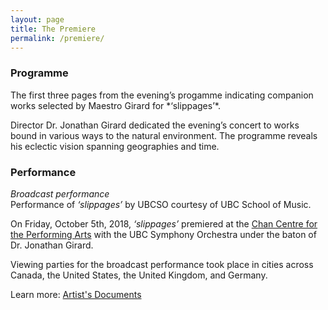 ```yaml
---
layout: page
title: The Premiere
permalink: /premiere/
---
```



### Programme

<div id="ubcOpenCollectionsWidgetDisplay">
<script id="ubcOpenCollectionsWidget"
src="https://open.library.ubc.ca/staticfile/build/embed/item.js"
data-item="1.0389943"
data-collection="specialp"
data-metadata="false"
data-width="800"
async >
</script>
</div>
The first three pages from the evening’s progamme indicating companion works selected by Maestro Girard for *‘slippages’*.

Director Dr. Jonathan Girard dedicated the evening’s concert to works bound in various ways to the natural environment. The programme reveals his eclectic vision spanning geographies and time.

### Performance

*Broadcast performance*  
Performance of *‘slippages’* by UBCSO courtesy of UBC School of Music.

On Friday, October 5th, 2018, *‘slippages’* premiered at the [Chan Centre for the Performing Arts](https://en.wikipedia.org/wiki/Chan_Centre_for_the_Performing_Arts) with the UBC Symphony Orchestra under the baton of Dr. Jonathan Girard. 


Viewing parties for the broadcast performance took place in cities across Canada, the United States, the United Kingdom, and Germany.

Learn more: [Artist's Documents](https://egrguric.github.io/slippages/artistdocuments)


